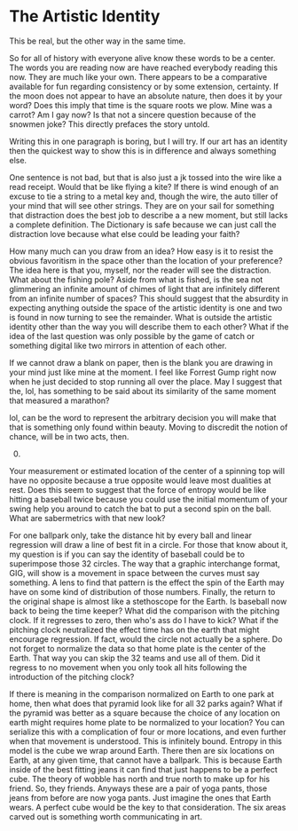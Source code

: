 # The Artistic Identity

This be real, but the other way in the same time.

So for all of history with everyone alive know these words to be a center. The words you are reading now are have reached everybody reading this now. They are much like your own. There appears to be a comparative available for fun regarding consistency or by some extension, certainty. If the moon does not appear to have an absolute nature, then does it by your word? Does this imply that time is the square roots we plow. Mine was a carrot? Am I gay now? Is that not a sincere question because of the snowmen joke? This directly prefaces the story untold.

Writing this in one paragraph is boring, but I will try. If our art has an identity then the quickest way to show this is in difference and always something else.

One sentence is not bad, but that is also just a jk tossed into the wire like a read receipt. Would that be like flying a kite? If there is wind enough of an excuse to tie a string to a metal key and, though the wire, the auto tiller of your mind that will see other strings. They are on your sail for something that distraction does the best job to describe a a new moment, but still lacks a complete definition. The Dictionary is safe because we can just call the distraction love because what else could be leading your faith?

How many much can you draw from an idea? How easy is it to resist the obvious favoritism in the space other than the location of your preference? The idea here is that you, myself, nor the reader will see the distraction. What about the fishing pole? Aside from what is fished, is the sea not glimmering an infinite amount of chimes of light that are infinitely different from an infinite number of spaces? This should suggest that the absurdity in expecting anything outside the space of the artistic identity is one and two is found in now turning to see the remainder. What is outside the artistic identity other than the way you will describe them to each other? What if the idea of the last question was only possible by the game of catch or something digital like two mirrors in attention of each other.

If we cannot draw a blank on paper, then is the blank you are drawing in your mind just like mine at the moment. I feel like Forrest Gump right now when he just decided to stop running all over the place. May I suggest that the, lol, has something to be said about its similarity of the same moment that measured a marathon?

lol, can be the word to represent the arbitrary decision you will make that that is something only found within beauty. Moving to discredit the notion of chance, will be in two acts, then.

0.
Your measurement or estimated location of the center of a spinning top will have no opposite because a true opposite would leave most dualities at rest. Does this seem to suggest that the force of entropy would be like hitting a baseball twice because you could use the initial momentum of your swing help you around to catch the bat to put a second spin on the ball. What are sabermetrics with that new look?

For one ballpark only, take the distance hit by every ball and linear regression will draw a line of best fit in a circle. For those that know about it, my question is if you can say the identity of baseball could be to superimpose those 32 circles. The way that a graphic interchange format, GIG, will show is a movement in space between the curves must say something. A lens to find that pattern is the effect the spin of the Earth may have on some kind of distribution of those numbers. Finally, the return to the original shape is almost like a stethoscope for the Earth. Is baseball now back to being the time keeper? What did the comparison with the pitching clock. If it regresses to zero, then who's ass do I have to kick? What if the pitching clock neutralized the effect time has on the earth that might encourage regression. If fact, would the circle not actually be a sphere. Do not forget to normalize the data so that home plate is the center of the Earth. That way you can skip the 32 teams and use all of them. Did it regress to no movement when you only took all hits following the introduction of the pitching clock?

If there is meaning in the comparison normalized on Earth to one park at home, then what does that pyramid look like for all 32 parks again? What if the pyramid was better as a  square because the choice of any location on earth might requires home plate to be normalized to your location? You can serialize this with a complication of four or more locations, and even further when that movement is understood. This is infinitely bound. Entropy in this model is the cube we wrap around Earth. There then are six locations on Earth, at any given time, that cannot have a ballpark. This is because Earth inside of the best fitting jeans it can find that just happens to be a perfect cube. The theory of wobble has north and true north to make up for his friend. So, they friends. Anyways these are a pair of yoga pants, those jeans from before are now yoga pants. Just imagine the ones that Earth wears. A perfect cube would be the key to that consideration. The six areas carved out is something worth communicating in art.

 
